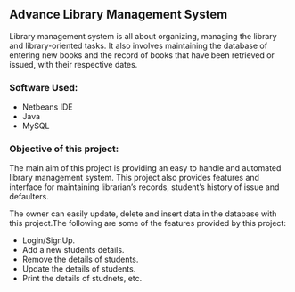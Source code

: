 ## Advance Library Management System
Library management system is all about organizing, managing the library and library-oriented tasks. It also involves maintaining the database of entering new books and the record of books that have been retrieved or issued, with their respective dates.

### Software Used:
- Netbeans IDE
- Java
- MySQL

### Objective of this project:

The main aim of this project is providing an easy to handle and automated library management system. This project also provides features and interface for maintaining librarian’s records, student’s history of issue and defaulters.

The owner can easily update, delete and insert data in the database with this project.The following are some of the features provided by this project:

* Login/SignUp.
* Add a new students details.
* Remove the details of students.
* Update the details of students.
* Print the details of studnets, etc.
